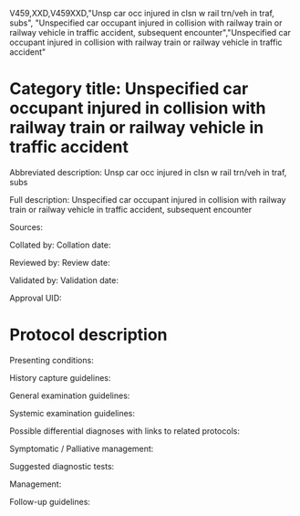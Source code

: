 V459,XXD,V459XXD,"Unsp car occ injured in clsn w rail trn/veh in traf, subs", "Unspecified car occupant injured in collision with railway train or railway vehicle in traffic accident, subsequent encounter","Unspecified car occupant injured in collision with railway train or railway vehicle in traffic accident"
# Category title: Unspecified car occupant injured in collision with railway train or railway vehicle in traffic accident

Abbreviated description: Unsp car occ injured in clsn w rail trn/veh in traf, subs

Full description: Unspecified car occupant injured in collision with railway train or railway vehicle in traffic accident, subsequent encounter

Sources:

Collated by:
Collation date:

Reviewed by:
Review date:

Validated by:
Validation date:

Approval UID:

# Protocol description

Presenting conditions:

History capture guidelines:

General examination guidelines:

Systemic examination guidelines:

Possible differential diagnoses with links to related protocols:

Symptomatic / Palliative management:

Suggested diagnostic tests:

Management:

Follow-up guidelines:
